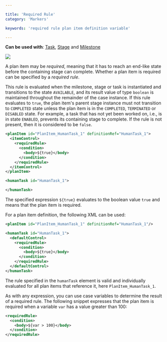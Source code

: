 ```yaml
---

title: 'Required Rule'
category: 'Markers'

keywords: 'required rule plan item definition variable'

---
```


**Can be used with**: [Task](ref:#tasks), [Stage](ref:#grouping-tasks-stage) and [Milestone](ref:#milestones-milestone)

<img class="img-responsive" src="ref:asset:/assets/cmmn/required-marker.png"/>

A plan item may be *required*, meaning that it has to reach an end-like state before the containing stage can complete. Whether a plan item is required can be specified by a *required rule*.

This rule is evaluated when the milestone, stage or task is instantiated and transitions to the state <code>AVAILABLE</code>, and its result value of type `boolean` is maintained throughout the remainder of the case instance. If this rule evaluates to <code>true</code>, the plan item's parent stage instance must not transition to <code>COMPLETED</code> state unless the plan item is in the <code>COMPLETED</code>, <code>TERMINATED</code> or <code>DISABLED</code> state. For example, a task that has not yet been worked on, i.e., is in state <code>ENABLED</code>, prevents its containing stage to complete. If the rule is not present, then it is considered to be <code>false</code>.

```xml
<planItem id="PlanItem_HumanTask_1" definitionRef="HumanTask_1">
  <itemControl>
    <requiredRule>
      <condition>
        <body>${true}</body>
      </condition>
    </requiredRule>
  </itemControl>
</planItem>

<humanTask id="HumanTask_1">

</humanTask>
```

The specified expression `${true}` evaluates to the boolean value `true` and means that the plan item is required.

For a plan item definition, the following XML can be used:

```xml
<planItem id="PlanItem_HumanTask_1" definitionRef="HumanTask_1"/>

<humanTask id="HumanTask_1">
  <defaultControl>
    <requiredRule>
      <condition>
        <body>${true}</body>
      </condition>
    </requiredRule>
  </defaultControl>
</humanTask>
```

The rule specified in the `humanTask` element is valid and individually evaluated for all plan items that reference it, here `PlanItem_HumanTask_1`.

As with any expression, you can use case variables to determine the result of a required rule. The following snippet expresses that the plan item is required when a variable `var` has a value greater than 100:

```xml
<requiredRule>
  <condition>
    <body>${var > 100}</body>
  </condition>
</requiredRule>
```
